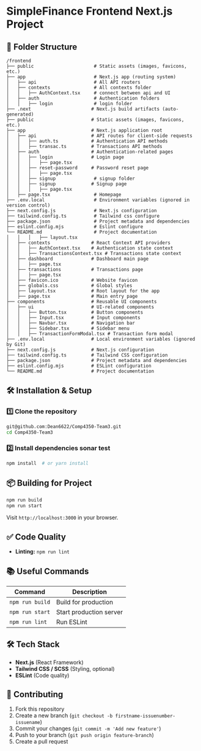 # SimpleFinance Frontend Next.js Project

## 📂 Folder Structure
```
/frontend
├── public                      # Static assets (images, favicons, etc.)
├── app                         # Next.js app (routing system)
│   ├── api                     # All API routers
│   ├── contexts                # All contexts folder
│   │   ├── AuthContext.tsx     # connect between api and UI
│   ├── auth                    # Authentication folders
│   │   ├── login               # login folder
├── .next                      # Next.js build artifacts (auto-generated)
├── public                     # Static assets (images, favicons, etc.)
├── app                        # Next.js application root
│   ├── api                    # API routes for client-side requests
│   │   ├── auth.ts            # Authentication API methods
│   │   ├── transac.ts         # Transactions API methods
│   ├── auth                   # Authentication-related pages
│   │   ├── login              # Login page
│   │   │   ├── page.tsx       
│   │   ├── reset-password     # Password reset page
│   │   │   ├── page.tsx 
│   │   ├── signup              # signup folder
│   │   ├── signup             # Signup page
│   │   │   ├── page.tsx 
│   ├── page.tsx                # Homepage
├── .env.local                  # Environment variables (ignored in version control)
├── next.config.js              # Next.js configuration
├── tailwind.config.ts          # Tailwind css configure
├── package.json                # Project metadata and dependencies
├── eslint.config.mjs           # Eslint configure
└── README.md                   # Project documentation
│   │   │   ├── layout.tsx
│   ├── contexts               # React Context API providers
│   │   ├── AuthContext.tsx    # Authentication state context
│   │   ├── TransactionsContext.tsx # Transactions state context
│   ├── dashboard              # Dashboard main page
│   │   ├── page.tsx 
│   ├── transactions           # Transactions page
│   │   ├── page.tsx
│   ├── favicon.ico            # Website favicon
│   ├── globals.css            # Global styles
│   ├── layout.tsx             # Root layout for the app
│   ├── page.tsx               # Main entry page
├── components                 # Reusable UI components
│   ├── ui                     # UI-related components
│   │   ├── Button.tsx         # Button components
│   │   ├── Input.tsx          # Input components
│   │   ├── Navbar.tsx         # Navigation bar
│   │   ├── Sidebar.tsx        # Sidebar menu
│   │   ├── TransactionFormModal.tsx # Transaction form modal
├── .env.local                 # Local environment variables (ignored by Git)
├── next.config.js             # Next.js configuration
├── tailwind.config.ts         # Tailwind CSS configuration
├── package.json               # Project metadata and dependencies
├── eslint.config.mjs          # ESLint configuration
└── README.md                  # Project documentation
```

## 🛠 Installation & Setup
### 1️⃣ Clone the repository
```sh
git@github.com:Dean6622/Comp4350-Team3.git
cd Comp4350-Team3
```

### 2️⃣ Install dependencies sonar test
```sh
npm install  # or yarn install
```

## 📦 Building for Project
```sh
npm run build
npm run start
```

Visit `http://localhost:3000` in your browser.


## ✅ Code Quality
- **Linting:** `npm run lint`

## 📚 Useful Commands
| Command         | Description |
|-----------------|-------------|
| `npm run build` | Build for production |
| `npm run start` | Start production server |
| `npm run lint`  | Run ESLint |


## 🛠 Tech Stack
- **Next.js** (React Framework)
- **Tailwind CSS / SCSS** (Styling, optional)
- **ESLint** (Code quality)

## 🙌 Contributing
1. Fork this repository
2. Create a new branch (`git checkout -b firstname-issuenumber-issuename`)
3. Commit your changes (`git commit -m 'Add new feature'`)
4. Push to your branch (`git push origin feature-branch`)
5. Create a pull request


